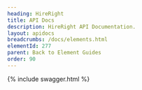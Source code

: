 ```yaml
---
heading: HireRight
title: API Docs
description: HireRight API Documentation.
layout: apidocs
breadcrumbs: /docs/elements.html
elementId: 277
parent: Back to Element Guides
order: 90
---
```


{% include swagger.html %}
